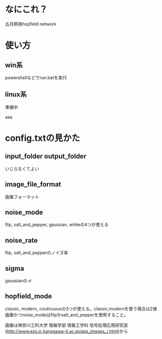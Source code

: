 # なにこれ？
五月祭用hopfield network

# 使い方
## win系
powershellなどでrun.batを実行
## linux系
準備中

aaa

# config.txtの見かた
## input_folder output_folder
いじらなくてよい
## image_file_format
画像フォーマット
## noise_mode
flip, salt_and_pepper, gaussian, whiteの4つが使える
## noise_rate
flip, salt_and_pepperのノイズ率
## sigma 
gaussianの $\sigma$
## hopfield_mode
classic, modern, coutinuousの3つが使える。classic,modernを使う場合は2値画像かつnoise_modeはflipかsalt_and_pepperを使用すること。

画像は神奈川工科大学 情報学部 情報工学科 信号処理応用研究室 (http://www.ess.ic.kanagawa-it.ac.jp/app_images_j.html)から
